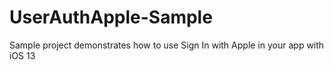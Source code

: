 # UserAuthApple-Sample
Sample project demonstrates how to use Sign In with Apple in your app with iOS 13
